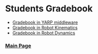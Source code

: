 # Students Gradebook

- [Gradebook in YARP middleware](https://vvv17-yarp.github.io)
- [Gradebook in Robot Kinematics](https://vvv17-kinematics.github.io)
- [Gradebook in Robot Dynamics](https://vvv17-dynamics.github.io)

### [Main Page](./README.md)
